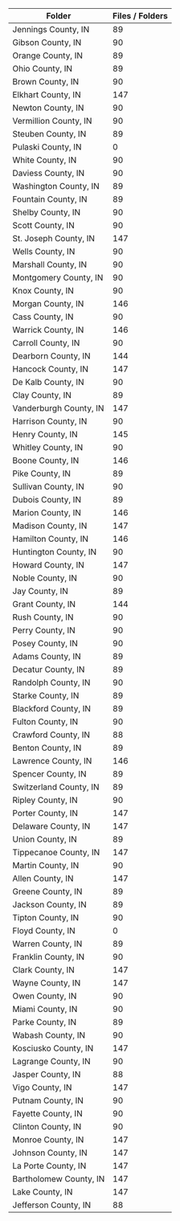 | Folder                 |   Files / Folders |
|------------------------|-------------------|
| Jennings County, IN    |                89 |
| Gibson County, IN      |                90 |
| Orange County, IN      |                89 |
| Ohio County, IN        |                89 |
| Brown County, IN       |                90 |
| Elkhart County, IN     |               147 |
| Newton County, IN      |                90 |
| Vermillion County, IN  |                90 |
| Steuben County, IN     |                89 |
| Pulaski County, IN     |                 0 |
| White County, IN       |                90 |
| Daviess County, IN     |                90 |
| Washington County, IN  |                89 |
| Fountain County, IN    |                89 |
| Shelby County, IN      |                90 |
| Scott County, IN       |                90 |
| St. Joseph County, IN  |               147 |
| Wells County, IN       |                90 |
| Marshall County, IN    |                90 |
| Montgomery County, IN  |                90 |
| Knox County, IN        |                90 |
| Morgan County, IN      |               146 |
| Cass County, IN        |                90 |
| Warrick County, IN     |               146 |
| Carroll County, IN     |                90 |
| Dearborn County, IN    |               144 |
| Hancock County, IN     |               147 |
| De Kalb County, IN     |                90 |
| Clay County, IN        |                89 |
| Vanderburgh County, IN |               147 |
| Harrison County, IN    |                90 |
| Henry County, IN       |               145 |
| Whitley County, IN     |                90 |
| Boone County, IN       |               146 |
| Pike County, IN        |                89 |
| Sullivan County, IN    |                90 |
| Dubois County, IN      |                89 |
| Marion County, IN      |               146 |
| Madison County, IN     |               147 |
| Hamilton County, IN    |               146 |
| Huntington County, IN  |                90 |
| Howard County, IN      |               147 |
| Noble County, IN       |                90 |
| Jay County, IN         |                89 |
| Grant County, IN       |               144 |
| Rush County, IN        |                90 |
| Perry County, IN       |                90 |
| Posey County, IN       |                90 |
| Adams County, IN       |                89 |
| Decatur County, IN     |                89 |
| Randolph County, IN    |                90 |
| Starke County, IN      |                89 |
| Blackford County, IN   |                89 |
| Fulton County, IN      |                90 |
| Crawford County, IN    |                88 |
| Benton County, IN      |                89 |
| Lawrence County, IN    |               146 |
| Spencer County, IN     |                89 |
| Switzerland County, IN |                89 |
| Ripley County, IN      |                90 |
| Porter County, IN      |               147 |
| Delaware County, IN    |               147 |
| Union County, IN       |                89 |
| Tippecanoe County, IN  |               147 |
| Martin County, IN      |                90 |
| Allen County, IN       |               147 |
| Greene County, IN      |                89 |
| Jackson County, IN     |                89 |
| Tipton County, IN      |                90 |
| Floyd County, IN       |                 0 |
| Warren County, IN      |                89 |
| Franklin County, IN    |                90 |
| Clark County, IN       |               147 |
| Wayne County, IN       |               147 |
| Owen County, IN        |                90 |
| Miami County, IN       |                90 |
| Parke County, IN       |                89 |
| Wabash County, IN      |                90 |
| Kosciusko County, IN   |               147 |
| Lagrange County, IN    |                90 |
| Jasper County, IN      |                88 |
| Vigo County, IN        |               147 |
| Putnam County, IN      |                90 |
| Fayette County, IN     |                90 |
| Clinton County, IN     |                90 |
| Monroe County, IN      |               147 |
| Johnson County, IN     |               147 |
| La Porte County, IN    |               147 |
| Bartholomew County, IN |               147 |
| Lake County, IN        |               147 |
| Jefferson County, IN   |                88 |